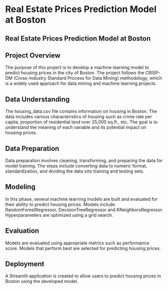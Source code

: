 # Real Estate Prices Prediction Model at Boston

## Real Estate Prices Prediction Model at Boston

## Project Overview

The purpose of this project is to develop a machine learning model to predict housing prices in the city of Boston. The project follows the CRISP-DM (Cross-Industry Standard Process for Data Mining) methodology, which is a widely used approach for data mining and machine learning projects.

## Data Understanding

The housing_data.csv file contains information on housing in Boston. The data includes various characteristics of housing such as crime rate per capita, proportion of residential land over 25,000 sq.ft., etc. The goal is to understand the meaning of each variable and its potential impact on housing prices.

## Data Preparation

Data preparation involves cleaning, transforming, and preparing the data for model training. The steps include converting data to numeric format, standardization, and dividing the data into training and testing sets.

## Modeling

In this phase, several machine learning models are built and evaluated for their ability to predict housing prices. Models include RandomForestRegressor, DecisionTreeRegressor and KNeighborsRegressor. Hyperparameters are optimized using a grid search.

## Evaluation

Models are evaluated using appropriate metrics such as performance score. Models that perform best are selected for predicting housing prices.

## Deployment

A Streamlit application is created to allow users to predict housing prices in Boston using the developed model.
